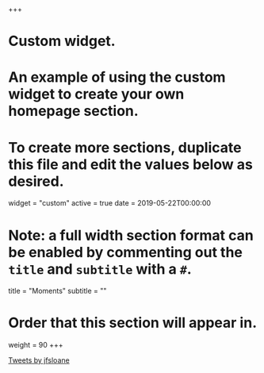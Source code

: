 +++
# Custom widget.
# An example of using the custom widget to create your own homepage section.
# To create more sections, duplicate this file and edit the values below as desired.
widget = "custom"
active = true
date = 2019-05-22T00:00:00

# Note: a full width section format can be enabled by commenting out the `title` and `subtitle` with a `#`.
title = "Moments"
subtitle = ""

# Order that this section will appear in.
weight = 90
+++

<a class="twitter-timeline" href="https://twitter.com/jfsloane?ref_src=twsrc%5Etfw">Tweets by jfsloane</a> <script async src="https://platform.twitter.com/widgets.js" charset="utf-8"></script>